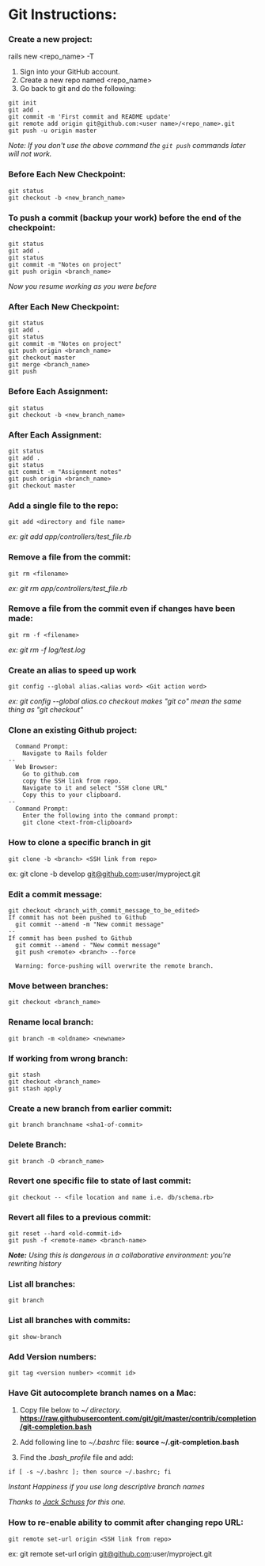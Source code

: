 # Git Instructions:

### Create a new project:
  rails new <repo_name> -T

  1. Sign into your GitHub account.
  2. Create a new repo named <repo_name>
  3. Go back to git and do the following:

  ```
  git init
  git add .
  git commit -m 'First commit and README update'
  git remote add origin git@github.com:<user name>/<repo_name>.git
  git push -u origin master
  ```
  *Note: If you don't use the above command the `git push` commands later will not work.*

### Before Each New Checkpoint:
  ```
  git status
  git checkout -b <new_branch_name>
  ```

### To push a commit (backup your work) before the end of the checkpoint:
  ```
  git status
  git add .
  git status
  git commit -m "Notes on project"
  git push origin <branch_name>
  ```
  *Now you resume working as you were before*

### After Each New Checkpoint:
  ```
  git status
  git add .
  git status
  git commit -m "Notes on project"
  git push origin <branch_name>
  git checkout master
  git merge <branch_name>
  git push
  ```

### Before Each Assignment:
  ```
  git status
  git checkout -b <new_branch_name>
  ```

### After Each Assignment:
  ```
  git status
  git add .
  git status
  git commit -m "Assignment notes"
  git push origin <branch_name>
  git checkout master
  ```

### Add a single file to the repo:
  ```
  git add <directory and file name>
  ```
  _ex: git add app/controllers/test_file.rb_

### Remove a file from the commit:
  ```
  git rm <filename>
  ```
  _ex: git rm app/controllers/test_file.rb_

### Remove a file from the commit even if changes have been made:
  ```
  git rm -f <filename>
  ```
  _ex: git rm -f log/test.log_

### Create an alias to speed up work
  ```
  git config --global alias.<alias word> <Git action word>
  ```
  _ex: git config --global alias.co checkout_
  _makes "git co" mean the same thing as "git checkout"_

### Clone an existing Github project:
  ```
    Command Prompt:
      Navigate to Rails folder
  --
    Web Browser:
      Go to github.com
      copy the SSH link from repo.
      Navigate to it and select "SSH clone URL"
      Copy this to your clipboard.
  --
    Command Prompt:
      Enter the following into the command prompt:
      git clone <text-from-clipboard>
  ```

### How to clone a specific branch in git
  ```
  git clone -b <branch> <SSH link from repo>
  ```
  ex: git clone -b develop git@github.com:user/myproject.git

### Edit a commit message:
  ```
  git checkout <branch_with_commit_message_to_be_edited>
  If commit has not been pushed to Github
    git commit --amend -m "New commit message"
  --
  If commit has been pushed to Github
    git commit --amend - "New commit message"
    git push <remote> <branch> --force
  ```
      Warning: force-pushing will overwrite the remote branch.

### Move between branches:
  ```
  git checkout <branch_name>
  ```

### Rename local branch:
  ```
  git branch -m <oldname> <newname>
  ```

### If working from wrong branch:
  ```
  git stash
  git checkout <branch_name>
  git stash apply
  ```

### Create a new branch from earlier commit:
  ```
  git branch branchname <sha1-of-commit>
  ```

### Delete Branch:
  ```
  git branch -D <branch_name>
  ```

### Revert one specific file to state of last commit:
  ```
  git checkout -- <file location and name i.e. db/schema.rb>
  ```

### Revert all files to a previous commit:
  ```
  git reset --hard <old-commit-id>
  git push -f <remote-name> <branch-name>
  ```
  _**Note:** Using this is dangerous in a collaborative environment: you're rewriting history_

### List all branches:
  ```
  git branch
  ```

### List all branches with commits:
  ```
  git show-branch
  ```

### Add Version numbers:
  ```
  git tag <version number> <commit id>
  ```

### Have Git autocomplete branch names on a Mac:
  1. Copy file below to _~/ directory_. **https://raw.githubusercontent.com/git/git/master/contrib/completion/git-completion.bash**

  2. Add following line to _~/.bashrc_ file:  **source ~/.git-completion.bash**

  3. Find the _.bash_profile_ file and add:
  ```
  if [ -s ~/.bashrc ]; then source ~/.bashrc; fi
  ```

  *Instant Happiness if you use long descriptive branch names*

  *Thanks to [Jack Schuss](https://github.com/yakschuss) for this one.*

### How to re-enable ability to commit after changing repo URL:
  ```
  git remote set-url origin <SSH link from repo>
  ```
  ex: git remote set-url origin git@github.com:user/myproject.git
